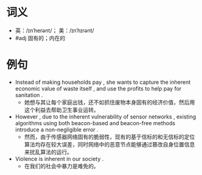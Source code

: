 # 词义
- 英：/ɪnˈherənt/； 美：/ɪnˈhɪrənt/
- #adj 固有的；内在的
# 例句
- Instead of making households pay , she wants to capture the inherent economic value of waste itself , and use the profits to help pay for sanitation .
	- 她想与其让每个家庭出钱，还不如抓住废物本身固有的经济价值，然后用这个利益去帮助卫生事业运转。
- However , due to the inherent vulnerability of sensor networks , existing algorithms using both beacon-based and beacon-free methods introduce a non-negligible error .
	- 然而，由于传感器网络固有的脆弱性，现有的基于信标的和无信标的定位算法均存在较大误差，同时网络中的恶意节点能够通过篡改自身位置信息来扰乱算法的运行。
- Violence is inherent in our society .
	- 在我们的社会中暴力是难免的。
